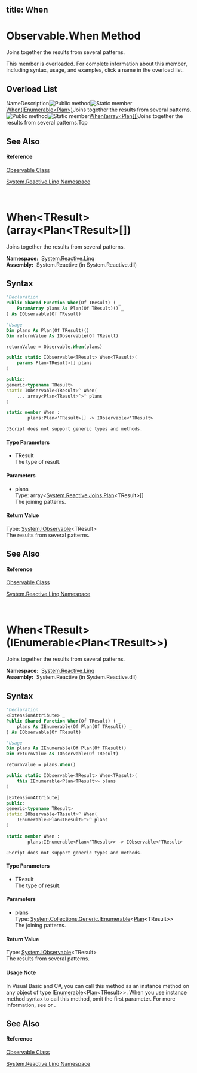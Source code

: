 title: When
---
# Observable.When Method

Joins together the results from several patterns.

This member is overloaded. For complete information about this member, including syntax, usage, and examples, click a name in the overload list.

## Overload List

NameDescription![Public method](https://reactiveui.net/assets/img/Hh303103.pubmethod(en-us,VS.103).gif "Public method")![Static member](https://reactiveui.net/assets/img/Hh244319.static(en-us,VS.103).gif "Static member")[When<TResult>(IEnumerable<Plan<TResult>>)](https://msdn.microsoft.com/en-us/library/m:system.reactive.linq.observable.when%60%601(system.collections.generic.ienumerable%7bsystem.reactive.joins.plan%7b%60%600%7d%7d)(v=VS.103))Joins together the results from several patterns.![Public method](https://reactiveui.net/assets/img/Hh303103.pubmethod(en-us,VS.103).gif "Public method")![Static member](https://reactiveui.net/assets/img/Hh244319.static(en-us,VS.103).gif "Static member")[When<TResult>(array<Plan<TResult>[])](https://msdn.microsoft.com/en-us/library/m:system.reactive.linq.observable.when%60%601(system.reactive.joins.plan%7b%60%600%7d%5b%5d)(v=VS.103))Joins together the results from several patterns.Top

## See Also

#### Reference

[Observable Class](Observable/Observable)

[System.Reactive.Linq Namespace](System.Reactive.Linq/System.Reactive.Linq)



<br />

# When\<TResult\>(array\<Plan\<TResult\>\[\])

Joins together the results from several patterns.

**Namespace:**  [System.Reactive.Linq](System.Reactive.Linq/System.Reactive.Linq)  
**Assembly:**  System.Reactive (in System.Reactive.dll)

## Syntax

```vb
'Declaration
Public Shared Function When(Of TResult) ( _
    ParamArray plans As Plan(Of TResult)() _
) As IObservable(Of TResult)
```

```vb
'Usage
Dim plans As Plan(Of TResult)()
Dim returnValue As IObservable(Of TResult)

returnValue = Observable.When(plans)
```

```csharp
public static IObservable<TResult> When<TResult>(
    params Plan<TResult>[] plans
)
```

```c++
public:
generic<typename TResult>
static IObservable<TResult>^ When(
    ... array<Plan<TResult>^>^ plans
)
```

```fsharp
static member When : 
        plans:Plan<'TResult>[] -> IObservable<'TResult> 
```

```jscript
JScript does not support generic types and methods.
```

#### Type Parameters

- TResult  
  The type of result.

#### Parameters

- plans  
  Type: array\<[System.Reactive.Joins.Plan](Plan/Plan(TResult))\<TResult\>\[\]  
  The joining patterns.

#### Return Value

Type: [System.IObservable](https://msdn.microsoft.com/en-us/library/Dd990377)\<TResult\>  
The results from several patterns.

## See Also

#### Reference

[Observable Class](Observable/Observable)

[System.Reactive.Linq Namespace](System.Reactive.Linq/System.Reactive.Linq)



<br />

# When\<TResult\>(IEnumerable\<Plan\<TResult\>\>)

Joins together the results from several patterns.

**Namespace:**  [System.Reactive.Linq](System.Reactive.Linq/System.Reactive.Linq)  
**Assembly:**  System.Reactive (in System.Reactive.dll)

## Syntax

```vb
'Declaration
<ExtensionAttribute> _
Public Shared Function When(Of TResult) ( _
    plans As IEnumerable(Of Plan(Of TResult)) _
) As IObservable(Of TResult)
```

```vb
'Usage
Dim plans As IEnumerable(Of Plan(Of TResult))
Dim returnValue As IObservable(Of TResult)

returnValue = plans.When()
```

```csharp
public static IObservable<TResult> When<TResult>(
    this IEnumerable<Plan<TResult>> plans
)
```

```c++
[ExtensionAttribute]
public:
generic<typename TResult>
static IObservable<TResult>^ When(
    IEnumerable<Plan<TResult>^>^ plans
)
```

```fsharp
static member When : 
        plans:IEnumerable<Plan<'TResult>> -> IObservable<'TResult> 
```

```jscript
JScript does not support generic types and methods.
```

#### Type Parameters

- TResult  
  The type of result.

#### Parameters

- plans  
  Type: [System.Collections.Generic.IEnumerable](https://msdn.microsoft.com/en-us/library/9eekhta0)\<[Plan](Plan/Plan(TResult))\<TResult\>\>  
  The joining patterns.

#### Return Value

Type: [System.IObservable](https://msdn.microsoft.com/en-us/library/Dd990377)\<TResult\>  
The results from several patterns.

#### Usage Note

In Visual Basic and C\#, you can call this method as an instance method on any object of type [IEnumerable](https://msdn.microsoft.com/en-us/library/9eekhta0)\<[Plan](Plan/Plan(TResult))\<TResult\>\>. When you use instance method syntax to call this method, omit the first parameter. For more information, see [](https://msdn.microsoft.com/en-us/library/Bb384936) or [](https://msdn.microsoft.com/en-us/library/Bb383977).

## See Also

#### Reference

[Observable Class](Observable/Observable)

[System.Reactive.Linq Namespace](System.Reactive.Linq/System.Reactive.Linq)
